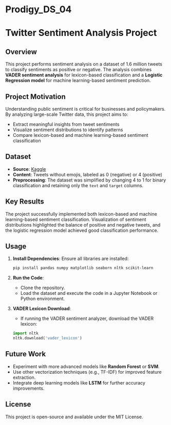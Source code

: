 # Prodigy_DS_04
# Twitter Sentiment Analysis Project

## Overview
This project performs sentiment analysis on a dataset of 1.6 million tweets to classify sentiments as positive or negative. The analysis combines **VADER sentiment analysis** for lexicon-based classification and a **Logistic Regression model** for machine learning-based sentiment prediction.

## Project Motivation
Understanding public sentiment is critical for businesses and policymakers. By analyzing large-scale Twitter data, this project aims to:
- Extract meaningful insights from tweet sentiments
- Visualize sentiment distributions to identify patterns
- Compare lexicon-based and machine learning-based sentiment classification

## Dataset
- **Source**: [Kaggle](https://www.kaggle.com/datasets)
- **Content**: Tweets without emojis, labeled as 0 (negative) or 4 (positive)
- **Preprocessing**: The dataset was simplified by changing 4 to 1 for binary classification and retaining only the `text` and `target` columns.

## Key Results
The project successfully implemented both lexicon-based and machine learning-based sentiment classification. Visualization of sentiment distributions highlighted the balance of positive and negative tweets, and the logistic regression model achieved good classification performance.

## Usage
1. **Install Dependencies**:
   Ensure all libraries are installed:
   ```bash
   pip install pandas numpy matplotlib seaborn nltk scikit-learn
   ```

2. **Run the Code**:
   - Clone the repository.
   - Load the dataset and execute the code in a Jupyter Notebook or Python environment.

3. **VADER Lexicon Download**:
   - If running the VADER sentiment analyzer, download the VADER lexicon:
   ```python
   import nltk
   nltk.download('vader_lexicon')
   ```

## Future Work
- Experiment with more advanced models like **Random Forest** or **SVM**.
- Use other vectorization techniques (e.g., TF-IDF) for improved feature extraction.
- Integrate deep learning models like **LSTM** for further accuracy improvements.


## License
This project is open-source and available under the MIT License.

